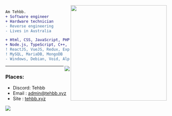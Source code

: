 <img align="right" height="300" src="https://cdn.discordapp.com/attachments/890282402008686622/970206730048901120/github_readme_image.jpg"/>
<!-- this image is not mine btw and idk where I found it --->

```diff
Am Tehbb.
+ Software engineer
+ Hardware technician
- Reverse engineering
- Lives in Australia
```

```diff 
+ Html, CSS, JavaScript, PHP, .NET, vb, Batchfile, *SH
+ Node.js, TypeScript, C++, C, SQL, python, Lua
! ReactJS, VueJS, Redux, ExpressJS, DiscordJS...
! MySQL, MariaDB, MongoDB
- Windows, Debian, Void, Alpine, Ubuntu, Arch, Embedded, DSL, TrueNAS...
```
<!-- <br> -->

<img align="right" src="https://komarev.com/ghpvc/?username=tehbb3"/>
<!-- ![](https://komarev.com/ghpvc/?username=tehbb3) -->

---
### Places:
- Discord: Tehbb
- Email  : admin@tehbb.xyz
- Site   : [tehbb.xyz](https://tehbb.xyz)


<!-- page stactistic tracker, older -->
![](https://hit.yhype.me/github/profile?user_id=62781302)
